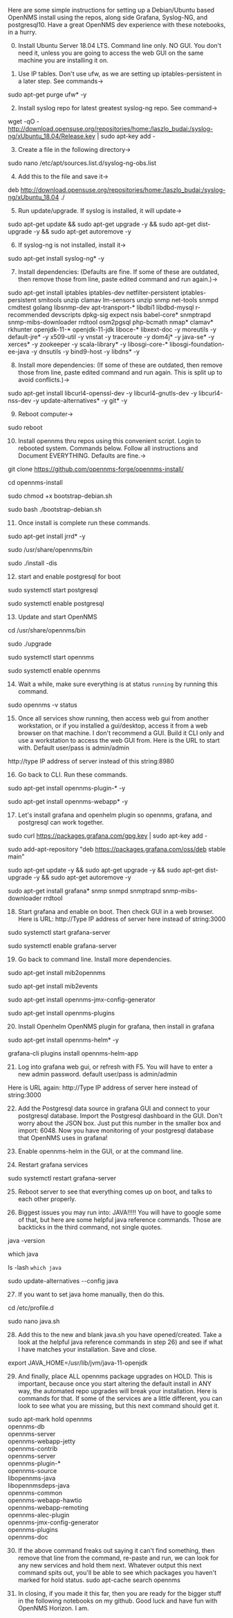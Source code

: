 Here are some simple instructions for setting up a Debian/Ubuntu based OpenNMS install using the repos, along side Grafana, Syslog-NG, and postgresql10.
Have a great OpenNMS dev experience with these notebooks, in a hurry.

0) Install Ubuntu Server 18.04 LTS. Command line only. NO GUI. You don't need it, unless you are going to access the web GUI on the same machine you are installing it on.

1) Use IP tables. Don't use ufw, as we are setting up iptables-persistent in a later step. See commands->

sudo apt-get purge ufw* -y

2) Install syslog repo for latest greatest syslog-ng repo. See command->

wget -qO - http://download.opensuse.org/repositories/home:/laszlo_budai:/syslog-ng/xUbuntu_18.04/Release.key | sudo apt-key add -

3) Create a file in the following directory-> 

sudo nano /etc/apt/sources.list.d/syslog-ng-obs.list

4) Add this to the file and save it-> 

deb http://download.opensuse.org/repositories/home:/laszlo_budai:/syslog-ng/xUbuntu_18.04 ./

5) Run update/upgrade. If syslog is installed, it will update-> 

sudo apt-get update && sudo apt-get upgrade -y && sudo apt-get dist-upgrade -y && sudo apt-get autoremove -y

6) If syslog-ng is not installed, install it-> 

sudo apt-get install syslog-ng* -y

7) Install dependencies: (Defaults are fine. If some of these are outdated, then remove those from line, paste edited command and run again.)-> 

sudo apt-get install iptables iptables-dev netfilter-persistent iptables-persistent smitools unzip clamav lm-sensors unzip snmp net-tools snmpd cmdtest golang libsnmp-dev apt-transport-* libdbi1 libdbd-mysql r-recommended devscripts dpkg-sig expect nsis babel-core* snmptrapd snmp-mibs-downloader rrdtool osm2pgsql php-bcmath nmap* clamav* rkhunter openjdk-11-* openjdk-11-jdk liboce-* libxext-doc -y moreutils -y default-jre* -y x509-util -y vnstat -y traceroute -y dom4j* -y java-se* -y xerces* -y zookeeper -y scala-library* -y libosgi-core-* libosgi-foundation-ee-java -y dnsutils -y bind9-host -y libdns* -y

8) Install more dependencies:  (If some of these are outdated, then remove those from line, paste edited command and run again. This is split up to avoid conflicts.)-> 

sudo apt-get install libcurl4-openssl-dev -y libcurl4-gnutls-dev -y libcurl4-nss-dev -y update-alternatives* -y git* -y

9) Reboot computer-> 

sudo reboot

10) Install opennms thru repos using this convenient script. Login to rebooted system. Commands below. Follow all instructions and Document EVERYTHING. Defaults are fine.-> 

git clone https://github.com/opennms-forge/opennms-install/

cd opennms-install

sudo chmod +x bootstrap-debian.sh

sudo bash ./bootstrap-debian.sh

11) Once install is complete run these commands.

sudo apt-get install jrrd* -y

sudo /usr/share/opennms/bin

sudo ./install -dis

12) start and enable postgresql for boot

sudo systemctl start postgresql

sudo systemctl enable postgresql

13) Update and start OpenNMS

cd /usr/share/opennms/bin

sudo ./upgrade

sudo systemctl start opennms

sudo systemctl enable opennms

14) Wait a while, make sure everything is at status `running` by running this command.

sudo opennms -v status

15) Once all services show running, then access web gui from another workstation, or if you installed a gui/desktop, access it from a web browser on that machine. I don't recommend a GUI. Build it CLI only and use a workstation to access the web GUI from. Here is the URL to start with. Default user/pass is admin/admin

http://type IP address of server instead of this string:8980

16) Go back to CLI. Run these commands.

sudo apt-get install opennms-plugin-* -y

sudo apt-get install opennms-webapp* -y

17) Let's install grafana and openhelm plugin so opennms, grafana, and postgresql can work together.

sudo curl https://packages.grafana.com/gpg.key | sudo apt-key add -

sudo add-apt-repository "deb https://packages.grafana.com/oss/deb stable main"

sudo apt-get update -y && sudo apt-get upgrade -y && sudo apt-get dist-upgrade -y && sudo apt-get autoremove -y

sudo apt-get install grafana* snmp snmpd snmptrapd snmp-mibs-downloader rrdtool

18) Start grafana and enable on boot. Then check GUI in a web browser. Here is URL:  http://Type IP address of server here instead of string:3000

sudo systemctl start grafana-server

sudo systemctl enable grafana-server

19) Go back to command line. Install more dependencies.

sudo apt-get install mib2opennms

sudo apt-get install mib2events

sudo apt-get install opennms-jmx-config-generator

sudo apt-get install opennms-plugins

20) Install Openhelm OpenNMS plugin for grafana, then install in grafana

sudo apt-get install opennms-helm* -y

grafana-cli plugins install opennms-helm-app

21) Log into grafana web gui, or refresh with F5. You will have to enter a new admin password. default user/pass is admin/admin

Here is URL again:  http://Type IP address of server here instead of string:3000

22) Add the Postgresql data source in grafana GUI and connect to your postgresql database.
Import the Postgresql dashboard in the GUI. Don't worry about the JSON box. Just put this number in the smaller box and import:  6048.
Now you have monitoring of your postgresql database that OpenNMS uses in grafana!

23) Enable opennms-helm in the GUI, or at the command line.

24) Restart grafana services

sudo systemctl restart grafana-server

25) Reboot server to see that everything comes up on boot, and talks to each other properly.

26) Biggest issues you may run into: JAVA!!!!!
You will have to google some of that, but here are some helpful java reference commands. Those are backticks in the third command, not single quotes.

java -version

which java

ls -lash `which java`

sudo update-alternatives --config java


27) If you want to set java home manually, then do this.

cd /etc/profile.d

sudo nano java.sh

28) Add this to the new and blank java.sh you have opened/created. Take a look at the helpful java reference commands in step 26) and see if what I have matches your installation. Save and close.

export JAVA_HOME=/usr/lib/jvm/java-11-openjdk

29) And finally, place ALL opennms package upgrades on HOLD. This is important, because once you start altering the default install in ANY way, the automated repo upgrades will break your installation.
Here is commands for that. If some of the services are a little different, you can look to see what you are missing, but this next command should get it.

sudo apt-mark hold opennms \
	opennms-db \
	opennms-server \
	opennms-webapp-jetty \
	opennms-contrib \
	opennms-server \
	opennms-plugin-* \
	opennms-source \
	libopennms-java \
    	libopennmsdeps-java \
    	opennms-common \
	opennms-webapp-hawtio \
	opennms-webapp-remoting \
	opennms-alec-plugin \
	opennms-jmx-config-generator \
	opennms-plugins \
	opennms-doc

30) If the above command freaks out saying it can't find something, then remove that line from the command, re-paste and run, we can look for any new services and hold them next.
Whatever output this next command spits out, you'll be able to see which packages you haven't marked for hold status.
sudo apt-cache search opennms

31) In closing, if you made it this far, then you are ready for the bigger stuff in the following notebooks on my github. Good luck and have fun with OpenNMS Horizon. I am.







